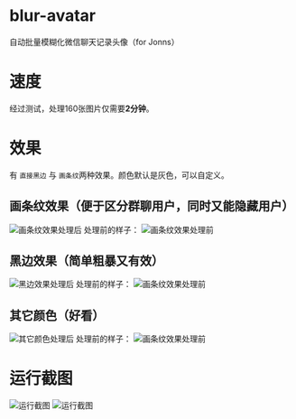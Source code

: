 # blur-avatar
自动批量模糊化微信聊天记录头像（for Jonns）

# 速度
经过测试，处理160张图片仅需要**2分钟**。

# 效果
有 `直接黑边` 与 `画条纹`两种效果。颜色默认是灰色，可以自定义。
## 画条纹效果（便于区分群聊用户，同时又能隐藏用户）
![画条纹效果处理后](https://raw.githubusercontent.com/Anye/blur-avatar/master/result/Anye/1/Screenshot_2015-04-07-22-05-59.png)
处理前的样子：
![画条纹效果处理前](https://raw.githubusercontent.com/Anye/blur-avatar/master/before/Anye/1/Screenshot_2015-04-07-22-05-59.png)

## 黑边效果（简单粗暴又有效）
![黑边效果处理后](https://raw.githubusercontent.com/Anye/blur-avatar/master/black/Anye/1/Screenshot_2015-04-07-22-05-59.png)
处理前的样子：
![画条纹效果处理前](https://raw.githubusercontent.com/Anye/blur-avatar/master/before/Anye/1/Screenshot_2015-04-07-22-05-59.png)

## 其它颜色（好看）
![其它颜色处理后](https://raw.githubusercontent.com/Anye/blur-avatar/master/color/Anye/1/Screenshot_2015-04-07-22-05-59.png)
处理前的样子：
![画条纹效果处理前](https://raw.githubusercontent.com/Anye/blur-avatar/master/before/Anye/1/Screenshot_2015-04-07-22-05-59.png)

# 运行截图
![运行截图](https://raw.githubusercontent.com/Anye/blur-avatar/master/github__image_content/run.png)
![运行截图](https://raw.githubusercontent.com/Anye/blur-avatar/master/github__image_content/after_run.png)